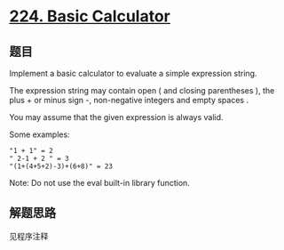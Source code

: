 # [224. Basic Calculator](https://leetcode-cn.com/problems/basic-calculator/)

## 题目
Implement a basic calculator to evaluate a simple expression string.

The expression string may contain open ( and closing parentheses ), the plus + or minus sign -, non-negative integers and empty spaces  .

You may assume that the given expression is always valid.

Some examples:
```
"1 + 1" = 2
" 2-1 + 2 " = 3
"(1+(4+5+2)-3)+(6+8)" = 23
```

Note: Do not use the eval built-in library function.

## 解题思路

见程序注释
